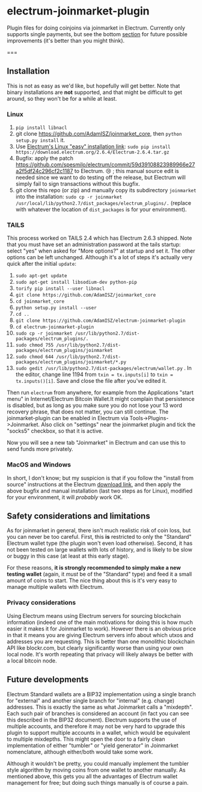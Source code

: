 # electrum-joinmarket-plugin
Plugin files for doing coinjoins via joinmarket in Electrum. Currently only supports single payments, but see the bottom [section](#future-developments) for future possible improvements (it's better than you might think).

===

## Installation

This is not as easy as we'd like, but hopefully will get better. Note that binary installations are **not** supported, and that might be difficult to get around, so they won't be for a while at least.

### Linux

1. `pip install libnacl`
2. git clone https://github.com/AdamISZ/joinmarket_core, then `python setup.py install` it.
3. Use [Electrum's Linux "easy" installation link](https://electrum.org/#download):  `sudo pip install https://download.electrum.org/2.6.4/Electrum-2.6.4.tar.gz` 
4. Bugfix: apply the patch https://github.com/spesmilo/electrum/commit/59d39108823989966e27a2f5df24c296cf2c1187 to Electrum. :cry: ; this manual source edit is needed since we want to do testing off the release, but Electrum will simply fail to sign transactions without this bugfix.
5. git clone this repo (or zip) and manually copy its subdirectory `joinmarket` into the installation: `sudo cp -r joinmarket /usr/local/lib/python2.7/dist_packages/electrum_plugins/.` (replace with whatever the location of `dist_packages` is for your environment).

### TAILS

This process worked on TAILS 2.4 which has Electrum 2.6.3 shipped. Note that you must have set an administration password at the tails startup: select "yes" when asked for "More options?" at startup and set it. The other options can be left unchanged. Although it's a lot of steps it's actually very quick after the initial `update`:

1. `sudo apt-get update`
2. `sudo apt-get install libsodium-dev python-pip`
3. `torify pip install --user libnacl`
4. `git clone https://github.com/AdamISZ/joinmarket_core`
5. `cd joinmarket_core`
6. `python setup.py install --user`
7. `cd ..`
8. `git clone https://github.com/AdamISZ/electrum-joinmarket-plugin`
9. `cd electrum-joinmarket-plugin`
9. `sudo cp -r joinmarket /usr/lib/python2.7/dist-packages/electrum_plugins/.`
10. `sudo chmod 755 /usr/lib/python2.7/dist-packages/electrum_plugins/joinmarket`
11. `sudo chmod 644 /usr/lib/python2.7/dist-packages/electrum_plugins/joinmarket/*.py`
12. `sudo gedit /usr/lib/python2.7/dist-packages/electrum/wallet.py` . In the editor, change line 1194 from `txin = tx.inputs[i]` to `txin = tx.inputs()[i]`. Save and close the file after you've edited it.

Then run `electrum` from anywhere, for example from the Applications "start menu" in Internet/Electrum Bitcoin Wallet.It might complain that persistence is disabled, but as long as you make sure you do not lose your 13 word recovery phrase, that does not matter, you can still continue.
The joinmarket-plugin can be enabled in Electrum via Tools->Plugins->Joinmarket. Also click on "settings" near the joinmarket plugin and tick the "socks5" checkbox, so that it is active.

Now you will see a new tab "Joinmarket" in Electrum and can use this to send funds more privately.

### MacOS and Windows

In short, I don't know; but my suspicion is that if you follow the "install from source" instructions at the Electrum [download link](https://electrum.org/#download), and then apply the above bugfix and manual installation (last two steps as for Linux), modified for your environment, it will *probably* work OK.

## Safety considerations and limitations

As for joinmarket in general, there isn't much realistic risk of coin loss, but you can never be too careful. First, this **is** restricted to only the "Standard" Electrum wallet type (the plugin won't even load otherwise). Second, it has not been tested on large wallets with lots of history, and is likely to be slow or buggy in this case (at least at this early stage).

For these reasons, **it is strongly recommended to simply make a new testing wallet** (again, it *must* be of the "Standard" type) and feed it a small amount of coins to start. The nice thing about this is it's very easy to manage multiple wallets with Electrum.

### Privacy considerations

Using Electrum means using Electrum servers for sourcing blockchain information (indeed one of the main motivations for doing this is how much easier it makes it for Joinmarket to work). However there is an obvious price in that it means you are giving Electrum servers info about which utxos and addresses you are requesting. This is better than one monolithic blockchain API like blockr.com, but clearly significantly worse than using your own local node. It's worth repeating that privacy will likely always be better with a local bitcoin node.

## Future developments

Electrum Standard wallets are a BIP32 implementation using a single branch for "external" and another single branch for "internal" (e.g. change) addresses. This is exactly the same as what Joinmarket calls a "mixdepth". Each such pair of branches is considered an account (in fact you can see this described in the BIP32 document). Electrum supports the use of multiple accounts, and therefore it may not be very hard to upgrade this plugin to support multiple accounts in a wallet, which would be equivalent to multiple mixdepths. This might open the door to a fairly clean implementation of either "tumbler" or "yield generator" in Joinmarket nomenclature, although either/both would take some work.

Although it wouldn't be pretty, you could manually implement the tumbler style algorithm by moving coins from one wallet to another manually. As mentioned above, this gets you all the advantages of Electrum wallet management for free; but doing such things manually is of course a pain.
